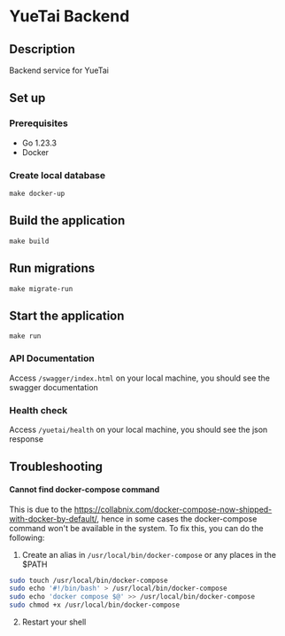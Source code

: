 # YueTai Backend

## Description

Backend service for YueTai

## Set up

### Prerequisites

- Go 1.23.3
- Docker

### Create local database

```
make docker-up
```

## Build the application

```
make build
```

## Run migrations

```
make migrate-run
```

## Start the application

```
make run
```

### API Documentation

Access `/swagger/index.html` on your local machine, you should see the swagger documentation

### Health check

Access `/yuetai/health` on your local machine, you should see the json response

## Troubleshooting

#### Cannot find docker-compose command

This is due to the https://collabnix.com/docker-compose-now-shipped-with-docker-by-default/, hence in some cases the docker-compose command won't be available in the system. To fix this, you can do the following:

1. Create an alias in `/usr/local/bin/docker-compose` or any places in the $PATH

```bash
sudo touch /usr/local/bin/docker-compose
sudo echo '#!/bin/bash' > /usr/local/bin/docker-compose
sudo echo 'docker compose $@' >> /usr/local/bin/docker-compose
sudo chmod +x /usr/local/bin/docker-compose
```

2. Restart your shell
